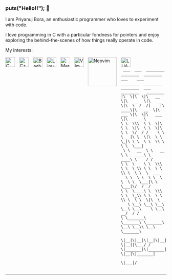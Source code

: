 ### puts("Hello!!"); :wave:

I am Priyanuj Bora, an enthusiastic programmer who loves to experiment with code.

I love programming in C with a particular fondness for pointers and enjoy exploring the behind-the-scenes of how things really operate in code.

My interests:

<img align="left" alt ="C" width="30px" src="https://cdn.jsdelivr.net/gh/devicons/devicon/icons/c/c-original.svg" style="padding-right:10px;" />
<img align="left" alt="C++" width="30px" src="https://cdn.jsdelivr.net/gh/devicons/devicon/icons/cplusplus/cplusplus-original.svg" style="padding-right:10px;" />
<img align="left" alt="Bash" width="30px" src="https://cdn.jsdelivr.net/gh/devicons/devicon/icons/bash/bash-original.svg" style="padding-right:10px;" />
<img align="left" alt="Linux" width="30px" src="https://cdn.jsdelivr.net/gh/devicons/devicon/icons/linux/linux-original.svg" style="padding-right:10px;" />
<img align="left" alt="Markdown" width="30px" src="https://cdn.jsdelivr.net/gh/devicons/devicon/icons/markdown/markdown-original.svg" style="padding-right:10px;" />
<img align="left" alt="Vim" width="30px" src="https://cdn.jsdelivr.net/gh/devicons/devicon/icons/vim/vim-original.svg" style="padding-right:10px;" />    
<img align="left" alt="Neovim" width="90px" src="https://upload.wikimedia.org/wikipedia/commons/4/4f/Neovim-logo.svg" style="padding-right:10px;"/>
<img align="left" alt="LUA" width="30px" src="https://cdn.jsdelivr.net/gh/devicons/devicon@latest/icons/lua/lua-line.svg" style="padding-right:10px;"/>
<br/>

<p align="center">

```
 ___  ___  ________  ________  ________  ___    ___      ________  ________  ________  ___  ________   ________     
|\  \|\  \|\   __  \|\   __  \|\   __  \|\  \  /  /|    |\   ____\|\   __  \|\   ___ \|\  \|\   ___  \|\   ____\    
\ \  \\\  \ \  \|\  \ \  \|\  \ \  \|\  \ \  \/  / /    \ \  \___|\ \  \|\  \ \  \_|\ \ \  \ \  \\ \  \ \  \___|    
 \ \   __  \ \   __  \ \   ____\ \   ____\ \    / /      \ \  \    \ \  \\\  \ \  \ \\ \ \  \ \  \\ \  \ \  \  ___  
  \ \  \ \  \ \  \ \  \ \  \___|\ \  \___|\/  /  /        \ \  \____\ \  \\\  \ \  \_\\ \ \  \ \  \\ \  \ \  \|\  \ 
   \ \__\ \__\ \__\ \__\ \__\    \ \__\ __/  / /           \ \_______\ \_______\ \_______\ \__\ \__\\ \__\ \_______\
    \|__|\|__|\|__|\|__|\|__|     \|__||\___/ /             \|_______|\|_______|\|_______|\|__|\|__| \|__|\|_______|
                                       \|___|/                                                                      
    
```
</p>
                                                                                                                    

---
